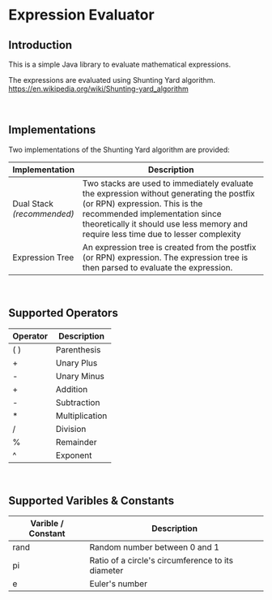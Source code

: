# Expression Evaluator

## Introduction
This is a simple Java library to evaluate mathematical expressions.

The expressions are evaluated using Shunting Yard algorithm.<br/>
https://en.wikipedia.org/wiki/Shunting-yard_algorithm

<br/>

## Implementations
Two implementations of the Shunting Yard algorithm are provided:


| Implementation | Description |
| -------------- | ----------- |
| Dual Stack<br/>*(recommended)* | Two stacks are used to immediately evaluate the expression without generating the postfix (or RPN) expression. This is the recommended implementation since theoretically it should use less memory and require less time due to lesser complexity |
| Expression Tree | An expression tree is created from the postfix (or RPN) expression. The expression tree is then parsed to evaluate the expression. |

<br/>

## Supported Operators


| Operator | Description    |
| -------- | -------------- |
| ( )      | Parenthesis    |
| +        | Unary Plus     |
| -        | Unary Minus    |
| +        | Addition       |
| -        | Subtraction    |
| *        | Multiplication |
| /        | Division       |
| %        | Remainder      |
| ^        | Exponent       |

<br/>

## Supported Varibles & Constants


| Varible / Constant | Description                                       |
| ------------------ | ------------------------------------------------- |
| rand               | Random number between 0 and 1                     |
| pi                 | Ratio of a circle's circumference to its diameter |
| e                  | Euler's number                                    |
